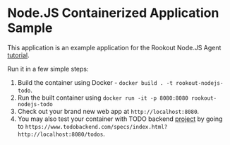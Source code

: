 # Node.JS Containerized Application Sample

This application is an example application for the Rookout Node.JS Agent [tutorial](https://docs.rookout.com/docs/node-container-tutorial/).

Run it in a few simple steps:
1. Build the container using Docker - `docker build . -t rookout-nodejs-todo`.
2. Run the built container using `docker run -it -p 8080:8080 rookout-nodejs-todo`
3. Check out your brand new web app at `http://localhost:8080`.
4. You may also test your container with TODO backend [project](https://todobackend.com/) by going to `https://www.todobackend.com/specs/index.html?http://localhost:8080/todos`.
